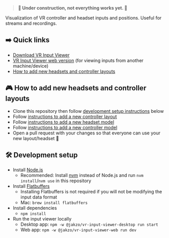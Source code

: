 > **🚧 Under construction, not everything works yet. 🚧**

Visualization of VR controller and headset inputs and positions. Useful for streams and recordings.

## ➡️ Quick links

- [Download VR Input Viewer](#TODO)
- [VR Input Viewer web version](#TODO) (for viewing inputs from another machine/device)
- [How to add new headsets and controller layouts](#🎮-how-to-add-new-headsets-and-controller-layouts)

## 🎮 How to add new headsets and controller layouts

- Clone this repository then follow [development setup instructions](#🛠️-development-setup) below
- Follow [instructions to add a new controller layout](./packages/vr-input-viewer/src/Controller/Layouts/README.md)
- Follow [instructions to add a new headset model](./packages/vr-input-viewer/assets/headsets/README.md)
- Follow [instructions to add a new controller model](#TODO)
- Open a pull request with your changes so that everyone can use your new layout/headset 🙂

## 🛠️ Development setup

- Install [Node.js](https://nodejs.org/en/download)
  - Recommended: Install [nvm](https://github.com/nvm-sh/nvm) instead of Node.js and run `nvm install`/`nvm use` in this repository
- Install [Flatbuffers](https://flatbuffers.dev/)
  - Installing Flatbuffers is not required if you will not be modifying the input data format
  - Mac: `brew install flatbuffers`
- Install dependencies
  - `npm install`
- Run the input viewer locally
  - Desktop app: `npm -w @jakzo/vr-input-viewer-desktop run start`
  - Web app: `npm -w @jakzo/vr-input-viewer-web run dev`
